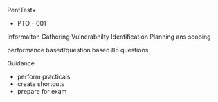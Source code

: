 PentTest+
- PTO - 001

Informaiton Gathering
Vulnerabnilty Identification
Planning ans scoping

performance based/question based
85 questions

Guidance
- perform practicals
- create shortcuts
- prepare for exam


